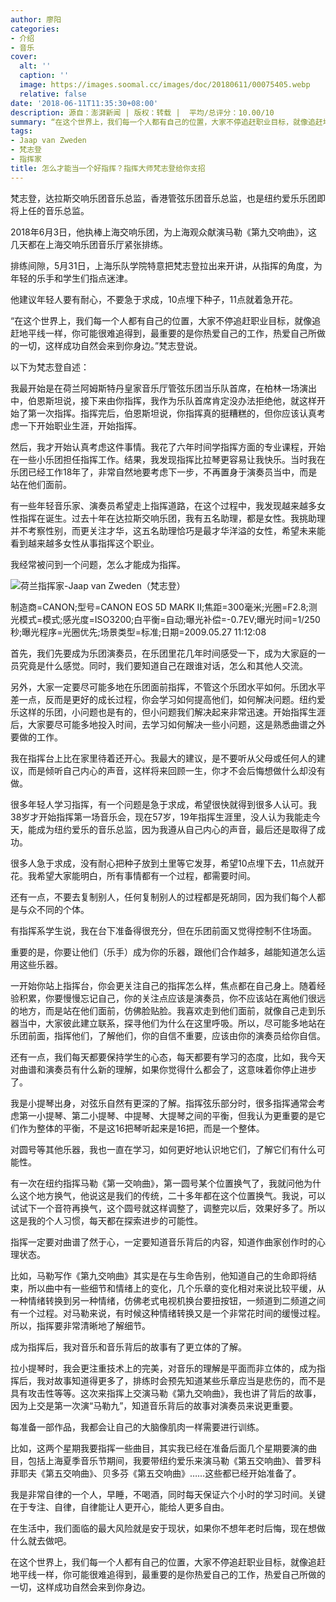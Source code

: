 ```yaml
---
author: 廖阳
categories:
- 介绍
- 音乐
cover:
  alt: ''
  caption: ''
  image: https://images.soomal.cc/images/doc/20180611/00075405.webp
  relative: false
date: '2018-06-11T11:35:30+08:00'
description: 源自：澎湃新闻 | 版权：转载 |  平均/总评分：10.00/10
summary: “在这个世界上，我们每一个人都有自己的位置，大家不停追赶职业目标，就像追赶地平线一样，你可能很难追得到，最重要的是你热爱自己的工作，热爱自己所做的一切，这样成功自然会来到你身边。”梵志登说。
tags:
- Jaap van Zweden
- 梵志登
- 指挥家
title: 怎么才能当一个好指挥？指挥大师梵志登给你支招
---
```


梵志登，达拉斯交响乐团音乐总监，香港管弦乐团音乐总监，也是纽约爱乐乐团即将上任的音乐总监。

2018年6月3日，他执棒上海交响乐团，为上海观众献演马勒《第九交响曲》，这几天都在上海交响乐团音乐厅紧张排练。

排练间隙，5月31日，上海乐队学院特意把梵志登拉出来开讲，从指挥的角度，为年轻的乐手和学生们指点迷津。

他建议年轻人要有耐心，不要急于求成，10点埋下种子，11点就着急开花。

“在这个世界上，我们每一个人都有自己的位置，大家不停追赶职业目标，就像追赶地平线一样，你可能很难追得到，最重要的是你热爱自己的工作，热爱自己所做的一切，这样成功自然会来到你身边。”梵志登说。

以下为梵志登自述：

我最开始是在荷兰阿姆斯特丹皇家音乐厅管弦乐团当乐队首席，在柏林一场演出中，伯恩斯坦说，接下来由你指挥，我作为乐队首席肯定没办法拒绝他，就这样开始了第一次指挥。指挥完后，伯恩斯坦说，你指挥真的挺糟糕的，但你应该认真考虑一下开始职业生涯，开始指挥。

然后，我才开始认真考虑这件事情。我花了六年时间学指挥方面的专业课程，开始在一些小乐团担任指挥工作。结果，我发现指挥比拉琴更容易让我快乐。当时我在乐团已经工作18年了，非常自然地要考虑下一步，不再置身于演奏员当中，而是站在他们面前。

有一些年轻音乐家、演奏员希望走上指挥道路，在这个过程中，我发现越来越多女性指挥在诞生。过去十年在达拉斯交响乐团，我有五名助理，都是女性。我挑助理并不考察性别，而更关注才华，这五名助理恰巧是最才华洋溢的女性，希望未来能看到越来越多女性从事指挥这个职业。

我经常被问到一个问题，怎么才能成为指挥。

![荷兰指挥家-Jaap van Zweden（梵志登）](https://images.soomal.cc/images/doc/20180611/00075405.webp)

制造商=CANON;型号=CANON EOS 5D MARK II;焦距=300毫米;光圈=F2.8;测光模式=模式;感光度=ISO3200;白平衡=自动;曝光补偿=-0.7EV;曝光时间=1/250秒;曝光程序=光圈优先;场景类型=标准;日期=2009.05.27 11:12:08



首先，我们先要成为乐团演奏员，在乐团里花几年时间感受一下，成为大家庭的一员究竟是什么感觉。同时，我们要知道自己在跟谁对话，怎么和其他人交流。

另外，大家一定要尽可能多地在乐团面前指挥，不管这个乐团水平如何。乐团水平差一点，反而是更好的成长过程，你会学习如何提高他们，如何解决问题。纽约爱乐这样的乐团，小问题也是有的，但小问题我们解决起来非常迅速。开始指挥生涯后，大家要尽可能多地投入时间，去学习如何解决一些小问题，这是熟悉曲谱之外要做的工作。

我在指挥台上比在家里待着还开心。我最大的建议，是不要听从父母或任何人的建议，而是倾听自己内心的声音，这样将来回顾一生，你才不会后悔想做什么却没有做。

很多年轻人学习指挥，有一个问题是急于求成，希望很快就得到很多人认可。我38岁才开始指挥第一场音乐会，现在57岁，19年指挥生涯里，没人认为我能走今天，能成为纽约爱乐的音乐总监，因为我遵从自己内心的声音，最后还是取得了成功。

很多人急于求成，没有耐心把种子放到土里等它发芽，希望10点埋下去，11点就开花。我希望大家能明白，所有事情都有一个过程，都需要时间。

还有一点，不要去复制别人，任何复制别人的过程都是死胡同，因为我们每个人都是与众不同的个体。

有指挥系学生说，我在台下准备得很充分，但在乐团前面又觉得控制不住场面。

重要的是，你要让他们（乐手）成为你的乐器，跟他们合作越多，越能知道怎么运用这些乐器。

一开始你站上指挥台，你会更关注自己的指挥怎么样，焦点都在自己身上。随着经验积累，你要慢慢忘记自己，你的关注点应该是演奏员，你不应该站在离他们很远的地方，而是站在他们面前，仿佛脸贴脸。我喜欢走到他们面前，就像自己走到乐器当中，大家彼此建立联系，探寻他们为什么在这里呼吸。所以，尽可能多地站在乐团前面，指挥他们，了解他们，你的自信不重要，应该由你的演奏员给你自信。

还有一点，我们每天都要保持学生的心态，每天都要有学习的态度，比如，我今天对曲谱和演奏员有什么新的理解，如果你觉得什么都会了，这意味着你停止进步了。

我是小提琴出身，对弦乐自然有更深的了解。指挥弦乐部分时，很多指挥通常会考虑第一小提琴、第二小提琴、中提琴、大提琴之间的平衡，但我认为更重要的是它们作为整体的平衡，不是这16把琴听起来是16把，而是一个整体。

对圆号等其他乐器，我也一直在学习，如何更好地认识地它们，了解它们有什么可能性。

有一次在纽约指挥马勒《第一交响曲》，第一圆号某个位置换气了，我就问他为什么这个地方换气，他说这是我们的传统，二十多年都在这个位置换气。我说，可以试试下一个音符再换气，这个圆号就这样调整了，调整完以后，效果好多了。所以这是我的个人习惯，每天都在探索进步的可能性。

指挥一定要对曲谱了然于心，一定要知道音乐背后的内容，知道作曲家创作时的心理状态。

比如，马勒写作《第九交响曲》其实是在与生命告别，他知道自己的生命即将结束，所以曲中有一些细节和情绪上的变化，几个乐章的变化相对来说比较平缓，从一种情绪转换到另一种情绪，仿佛老式电视机换台要扭按钮，一频道到二频道之间有一个过程。对马勒来说，有时候这种情绪转换又是一个非常花时间的缓慢过程。所以，指挥要非常清晰地了解细节。

成为指挥后，我对音乐和音乐背后的故事有了更立体的了解。

拉小提琴时，我会更注重技术上的完美，对音乐的理解是平面而非立体的，成为指挥后，我对故事知道得更多了，排练时会预先知道某些乐章应当是悲伤的，而不是具有攻击性等等。这次来指挥上交演马勒《第九交响曲》，我也讲了背后的故事，因为上交是第一次演“马勒九”，知道音乐背后的故事对演奏员来说更重要。

每准备一部作品，我都会让自己的大脑像肌肉一样需要进行训练。

比如，这两个星期我要指挥一些曲目，其实我已经在准备后面几个星期要演的曲目，包括上海夏季音乐节期间，我要带纽约爱乐来演马勒《第五交响曲》、普罗科菲耶夫《第五交响曲》、贝多芬《第五交响曲》……这些都已经开始准备了。

我是非常自律的一个人，早睡，不喝酒，同时每天保证六个小时的学习时间。关键在于专注、自律，自律能让人更开心，能给人更多自由。

在生活中，我们面临的最大风险就是安于现状，如果你不想年老时后悔，现在想做什么就去做吧。

在这个世界上，我们每一个人都有自己的位置，大家不停追赶职业目标，就像追赶地平线一样，你可能很难追得到，最重要的是你热爱自己的工作，热爱自己所做的一切，这样成功自然会来到你身边。